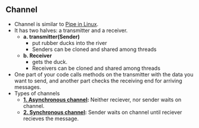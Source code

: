 ## Channel
- Channel is similar to [Pipe in Linux](/Threads_Processes_IPC/IPC).
- It has two halves: a transmitter and a receiver. 
  - **a. transmitter(Sender)** 
    - put rubber ducks into the river
    - Senders can be cloned and shared among threads
  - **b. Receiver** 
    - gets the duck.
    - Receivers can be cloned and shared among threads
- One part of your code calls methods on the transmitter with the data you want to send, and another part checks the receiving end for arriving messages.
- Types of channels
  - **[1. Asynchronous channel](async):** Neither reciever, nor sender waits on channel.
  - **[2. Synchronous channel](sync_channel):** Sender waits on channel until reciever recieves the message.
